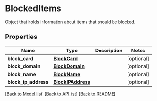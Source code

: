# BlockedItems

Object that holds information about items that should be blocked.
## Properties
Name | Type | Description | Notes
------------ | ------------- | ------------- | -------------
**block_card** | [**BlockCard**](BlockCard.md) |  | [optional] 
**block_domain** | [**BlockDomain**](BlockDomain.md) |  | [optional] 
**block_name** | [**BlockName**](BlockName.md) |  | [optional] 
**block_ip_address** | [**BlockIPAddress**](BlockIPAddress.md) |  | [optional] 

[[Back to Model list]](../README.md#documentation-for-models) [[Back to API list]](../README.md#documentation-for-api-endpoints) [[Back to README]](../README.md)


